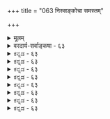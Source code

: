+++
title = "063 निस्सङ्कोचा समस्तम्"

+++
<details><summary>मूलम्</summary>

निस्संकोचा समस्तं चुलकयति मतिर्नित्यमुक्तेश्वराणां बद्धानां नित्यभूतिर्न विलसति ततः कस्य सा स्वप्रकाशा ।  
मैवं नित्येश्वरादेस्सति मतिविभवे साऽस्तु तेनानपेक्षा वेद्यानुद्भासकाले मतिरिव न तु सा बन्धकाले विभाति ॥ ६३ ॥
</details>

<details><summary>वरदार्य-सर्वाङ्कषा - ६३</summary>

208. 

493 

[ नित्यविभूतेः स्वप्राकाशत्वेऽनुपपत्तिपरिहारः ] 

निस्संकोचा समस्तं चुलकयति मतिर्नित्यमुक्तेश्वराणाम्; 

बद्धानां नित्यभूतिर्न विलसति ततः कस्य सा स्वप्रकाशा । मैवं नित्येश्वरादेः सति मतिविभवे साऽस्तु तेनानपेक्षा 

वेद्यानुद्भासकाले मतिरिव न तु सा बन्धकाले विभाति ॥63॥ 





नित्यविभूतेः स्वप्रकाशत्वमाक्षिप्य समाधत्ते – निस्संकोचेत्यादि । नित्यमुक्तेश्वराणां मतिः - नित्यानामनन्तगरुडविष्वक्सेनादीनां नित्यमुक्तानां नित्यसूरीणाम्, सादिमुक्तानाम्, परमेश्वरस्य च धर्मभूतं ज्ञानं समस्तं पदार्थजातम् **चुलकयति** = विषयीकरोति । जगत्सृष्ट्यादिव्यतिरिक्तं सर्वमुपर्युक्तानां त्रयाणामपि समानम् । **बद्धानाम्** = लीलाविभूतिगतानां संसार्यात्मनां तु धर्मभूतज्ञानस्य कर्मणा संकुचितत्वात् नित्यविभूतिः न **विलसति** = न प्रकाशते; अत्र विद्यमाना एव बहवः पदार्था संसारिभिर्न ज्ञायन्ते चेत् किं वक्तव्यं नित्यविभूतिविषये । **ततः** = एवं वस्तुस्थितेस्सत्त्वात् **सा** = नित्यविभूतिः **कस्य** = कस्य वा आत्मनः **स्वप्रकाशा** = स्वयंभासेत? प्रकाशः किल कस्मैचित्स्यात् । अतो नित्यविभूतेः स्वयंप्रकाशत्वानङ्गीकारे का हानिरित्याक्षेपः ॥ 

प्रमाणानुगुणा वस्तूनां स्थितिः, न प्रयोजनानुगुणा । पथि गच्छतां मनुजानां बहवः पदार्थाश्चक्षुषा गृह्यन्ते, बहवः शब्दादयः श्रोत्रादिभिर्गृह्यन्ते । तेन को लाभः ? प्रयोजनाभावेऽपि कुतस्ते चक्षुरादिभिर्गृह्यन्ते? इति प्रश्ने, तत्तदिन्द्रियाणामयं स्वभाव इत्येवोत्तरम् । अतो नित्यविभूतेः स्वप्रकाशत्वाङ्गीकारेण को लाभ : ? अनङ्गीकारे वा का हानिरिति प्रश्न एव निरर्थकः । यथाप्रमाणं वस्तुस्वरूपं निर्णेयमित्यभिप्रायेण समाधत्तेमैवमित्यादि । **नित्येश्वरादेः** = नित्यानाम्, मुक्तानाम्, ईश्वस्य च **मतिविभवे** = बुद्धेः प्रभावे **सति** = तादृशे संति, सर्वविषयीकरणसमर्थे सति, **सा** =तेषां मतिः तेन नित्यविभूतेस्स्वप्रकाशत्वेन **अनपेक्षा** = ग्रहणे स्वप्रकाशत्वापेक्षारहिता स्वयमेव विषयीकरणसमर्था **अस्तु** = भवतु, तावता न स्वप्रकाशत्वहानिरिति भावः ॥ 

[ 

। 

ननु यदि नित्यविभूतिः स्वप्रकाशा, तर्हि कुतोऽस्माकं सा न प्रकाशते ? प्रकाशस्वरूपो दीपादिर्हि सर्वान् प्रति प्रकाशरूप एवेत्यत्राह - वेद्येत्यादि । **वेद्यानुद्भासकाले** = **वेद्यस्य** = विषयस्य **अनुद्भासकाले** = अप्रकाशसमये **मतिरिव** =धर्मभूतज्ञानमिव सा **तु** = नित्यविभूतिस्तु **बन्धकाले** = जीवस्य बद्धावस्थायाम् न **विभाति** = न प्रकाशते । तस्यैव जीवस्य मुक्तौ सति, तदा सा स्वप्रकाशा गृह्येत । धर्मभूतं ज्ञानं हि स्वप्रकाशमित्यत्र न विवादः । परन्तु सुषुप्त्यवस्थायां कस्यापि न प्रकाशते तत् । न हि तत्तदानीं नास्ति, सिद्धान्ते तस्य नित्यत्वात् । 'यत्तु धर्मभूतज्ञानस्य नित्यत्वमुक्तम्, तत् विषयप्रकाशनवेलायां तथा इति श्रीभाष्यम् । अत्र वक्तव्यं बुद्धिसरे वक्ष्यते । परं तु स्वप्रकाशत्वस्वरूपमेव गहनम् । परमात्मा हि सर्वेषामपि मते स्वप्रकाशः । अथापि नेदानीमस्माकं प्रकाशते । जीवात्मानोऽपि स्वप्रकाशा एव । अथापि अन्य आत्मा अन्यस्य कस्यापि जीवस्य न गोचरः । ' न तावदयमेकान्तेनाविषयः, अस्मत्प्रतीतिविषयत्वात् ' ( ब्र.सू. 1- 1- 1. शं) इत्यादिकं तु - 

फक

494 

[नित्यविभूतेर्नित्यत्वेऽनुपपत्तिपरिहारः ] 

209. 

तत्त्वान्यप्राकृतानि त्रिगुण इव परीणामतश्चेत् भवेयुः 

स्थानादि स्यादनित्यम् न यदि न घटते भूततादीति चेन्न । अत्रत्यक्ष्मादितत्त्वक्रमनियतगुणप्रक्रियाद्यैकरूप्यम् 

नित्येऽपि स्यात् निमित्तानुगतिनियमितस्तत्तदाख्याविशेषः ॥64॥ 

न तावत्सुलभं वक्तुं यथा जानन्ति पण्डिताः । अनुक्त्वाहंपदं कस्मादस्मत्पदमुदीरितम् ॥ अजानद्भिस्तयोर्भेदं विचारश्च कथं भवेत् । सर्वं विचारितं पूर्वं न युक्तं पिष्टपेषणम् ॥ परन्त्वखिलहेयादिशून्यस्य परमात्मनः । दिव्यमङ्गलदेहादिः कथं स्यादस्मदादिवत् ? ॥ जडत्वोक्तिस्तत्र च स्यादनात्मत्वपरा ध्रुवम् । अजडत्वविशेषः स्यात्पराक्त्वमिति साधितम् ॥ अतोऽजडत्वं भगवद्विग्रहस्य समीरितम् । न तावतैव षाड्गुण्यप्रसक्तिस्तत्पराक्त्वतः ॥ एतादृशविचारेषु वर्ज्यं शब्दविवर्धनम् । अन्यथा तु भवेन्नूनमपचारो यथास्थितेः ॥ आचार्यैस्तु दयाशीलैस्सर्वज्ञैरपि वस्तुतः । तत्कालानुगुणं किञ्चिदुक्तमित्यवधार्यताम् ॥ ६३ ॥
</details>


<details><summary>ಕನ್ನಡ - ६३</summary>
नित्यविभूतिय स्वप्रकाशत्वदल्लि मत्तॊन्दु शङ्कॆयन्नु परिहरिसुत्तारॆ. नित्यविभूति स्वप्रकाशवागबेकाद अगत्यवेनिल्ल. एतक्कॆन्दरॆ, नित्यमुक्त राणां निस्सङ्कोचा मतिः समस्तं चुळकयति-नित्यरु, मुक्तरु, परमात्मनु इवर धर्मभूत ज्ञान सङ्कोच प्रसक्तियल्लदे पूर्ण विकासगॊण्डिरुवुदरिन्द नित्यविभूति अवर ज्ञानविषयवागले बेका गुत्तदॆ. आद्दरिन्द अवर दृष्टियिन्द अदु स्वप्रकाशवागदिद्दरॆ हानि एनल्ल. नित्यभूतिः बद्दानां न विलसति बद्धजीवरिगॆ अदर तोरिकॆये इल्ल. आद्दरिन्द अदर स्वप्रकाशत्व बद्ध जीवर दृष्टियिन्द ऒप्पलु साध्यविल्ल. ततः कस्य सा स्वप्रकाशा-हीगॆ यार दृष्टियिन्दलू 'नित्यविभूति स्वप्रकाश' ऎन्दु ऒप्पलु साध्यविल्लद्दरिन्द, यार दृष्टियिन्द अदु स्वप्रकाश ? 

मैन- इदु सरियल्ल, यार दृष्टियिन्दलू अदु स्वकाशवागलु तडॆयिल्ल. हेगॆन्दरॆ, निश्वरादेः मतिविभवे सति[अपि]सा तेन अन पेक्षा अस्तु नित्य, मुक्त, मत्तु ईश्वरर ज्ञानक्कॆ नित्यविभूतियन्नु ग्रहि सुव शक्तियिद्दरू, अदर स्वरूप ज्ञानद सहायविल्लदॆये सिद्धिसबहुदु. आत्मस्वरूप मत्तु धर्मभूतज्ञान मत्तॊन्दु ज्ञानदल्लि विषयवागु वुदन्नु सिद्धान्तदल्लि ऒप्पुवुदरिन्द इदु स्वप्रकाशत्वक्कॆ विरुद्धवादुदल्ल. 

श्लोक 64] 

209- 

नायकसर 

[नित्य विभूतिय नित्यत्व समर्थनॆ 

243 

वेद्यानुद्वा सकाले मतिरिव सा बन्धकाले न तु विभाति, विषय तोरद सुषुप्राद्यवस्थॆगळल्लू नित्यवू, स्वप्रकाशवू आद ज्ञान इरुवन्तॆ, बद्ध जीवरिगॆ नित्यविभूति स्वप्रकाशवादरू तोरदिरलु साध्य. 

नित्यविभूतियन्नु स्वप्रकाशवॆन्दु ऒप्पबेकाद अगत्यवेनु? स्वप्रकाश वागदिद्दरू घटादिगळन्तॆ प्रमाणसिद्धवादरॆ साकल्लवॆ? ऎम्बुदु मूल भूत प्रश्नॆ, वस्तुगळ स्वरूपवन्नु निश्चयिसुवाग नम्म लाभनष्ट प्रश्नॆ एळुवुदिल्लवॆम्बुदु उत्तरद सार. 

परमात्मनु स्वप्रकाशनादरू अज्ञानिगळिगॆ तोरुवुदिल्ल. इदरन्तॆ नित्यविभूति स्वप्रकाशवागुवुरल्लि बाधकवेनू इल्ल. परमात्मन विग्रहादि गळु नम्म शरीरादिगळन्तॆ जडवागिरलु साध्यविल्ल. आद्दरिन्द परमात्मन दिव्य मङ्गळ विग्रहक्कॆ कारणवाद नित्यविभूति अजड, मत्तु स्वप्रकाश ॥ ६३ ।
</details>


<details><summary>ಕನ್ನಡ - ६३</summary>
नित्यविभूतिय स्वप्रकाशत्वदल्लि मत्तॊन्दु शङ्कॆयन्नु परिहरिसुत्तारॆ. नित्यविभूति स्वप्रकाशवागबेकाद अगत्यवेनिल्ल. एतक्कॆन्दरॆ, नित्यमुक्त राणां निस्सङ्कोचा मतिः समस्तं चुळकयति-नित्यरु, मुक्तरु, परमात्मनु इवर धर्मभूत ज्ञान सङ्कोच प्रसक्तियल्लदे पूर्ण विकासगॊण्डिरुवुदरिन्द नित्यविभूति अवर ज्ञानविषयवागले बेका गुत्तदॆ. आद्दरिन्द अवर दृष्टियिन्द अदु स्वप्रकाशवागदिद्दरॆ हानि एनल्ल. नित्यभूतिः बद्दानां न विलसति बद्धजीवरिगॆ अदर तोरिकॆये इल्ल. आद्दरिन्द अदर स्वप्रकाशत्व बद्ध जीवर दृष्टियिन्द ऒप्पलु साध्यविल्ल. ततः कस्य सा स्वप्रकाशा-हीगॆ यार दृष्टियिन्दलू 'नित्यविभूति स्वप्रकाश' ऎन्दु ऒप्पलु साध्यविल्लद्दरिन्द, यार दृष्टियिन्द अदु स्वप्रकाश ? 

मैन- इदु सरियल्ल, यार दृष्टियिन्दलू अदु स्वकाशवागलु तडॆयिल्ल. हेगॆन्दरॆ, निश्वरादेः मतिविभवे सति[अपि]सा तेन अन पेक्षा अस्तु नित्य, मुक्त, मत्तु ईश्वरर ज्ञानक्कॆ नित्यविभूतियन्नु ग्रहि सुव शक्तियिद्दरू, अदर स्वरूप ज्ञानद सहायविल्लदॆये सिद्धिसबहुदु. आत्मस्वरूप मत्तु धर्मभूतज्ञान मत्तॊन्दु ज्ञानदल्लि विषयवागु वुदन्नु सिद्धान्तदल्लि ऒप्पुवुदरिन्द इदु स्वप्रकाशत्वक्कॆ विरुद्धवादुदल्ल. 

श्लोक 64] 

209- 

नायकसर 

[नित्य विभूतिय नित्यत्व समर्थनॆ 

243 

वेद्यानुद्वा सकाले मतिरिव सा बन्धकाले न तु विभाति, विषय तोरद सुषुप्राद्यवस्थॆगळल्लू नित्यवू, स्वप्रकाशवू आद ज्ञान इरुवन्तॆ, बद्ध जीवरिगॆ नित्यविभूति स्वप्रकाशवादरू तोरदिरलु साध्य. 

नित्यविभूतियन्नु स्वप्रकाशवॆन्दु ऒप्पबेकाद अगत्यवेनु? स्वप्रकाश वागदिद्दरू घटादिगळन्तॆ प्रमाणसिद्धवादरॆ साकल्लवॆ? ऎम्बुदु मूल भूत प्रश्नॆ, वस्तुगळ स्वरूपवन्नु निश्चयिसुवाग नम्म लाभनष्ट प्रश्नॆ एळुवुदिल्लवॆम्बुदु उत्तरद सार. 

परमात्मनु स्वप्रकाशनादरू अज्ञानिगळिगॆ तोरुवुदिल्ल. इदरन्तॆ नित्यविभूति स्वप्रकाशवागुवुरल्लि बाधकवेनू इल्ल. परमात्मन विग्रहादि गळु नम्म शरीरादिगळन्तॆ जडवागिरलु साध्यविल्ल. आद्दरिन्द परमात्मन दिव्य मङ्गळ विग्रहक्कॆ कारणवाद नित्यविभूति अजड, मत्तु स्वप्रकाश ॥ ६३ ।
</details>



<details><summary>ಕನ್ನಡ - ६३</summary>
नित्यविभूतिय स्वप्रकाशत्वदल्लि मत्तॊन्दु शङ्कॆयन्नु परिहरिसुत्तारॆ. नित्यविभूति स्वप्रकाशवागबेकाद अगत्यवेनिल्ल. एतक्कॆन्दरॆ, नित्यमुक्त राणां निस्सङ्कोचा मतिः समस्तं चुळकयति-नित्यरु, मुक्तरु, परमात्मनु इवर धर्मभूत ज्ञान सङ्कोच प्रसक्तियल्लदे पूर्ण विकासगॊण्डिरुवुदरिन्द नित्यविभूति अवर ज्ञानविषयवागले बेका गुत्तदॆ. आद्दरिन्द अवर दृष्टियिन्द अदु स्वप्रकाशवागदिद्दरॆ हानि एनल्ल. नित्यभूतिः बद्दानां न विलसति बद्धजीवरिगॆ अदर तोरिकॆये इल्ल. आद्दरिन्द अदर स्वप्रकाशत्व बद्ध जीवर दृष्टियिन्द ऒप्पलु साध्यविल्ल. ततः कस्य सा स्वप्रकाशा-हीगॆ यार दृष्टियिन्दलू 'नित्यविभूति स्वप्रकाश' ऎन्दु ऒप्पलु साध्यविल्लद्दरिन्द, यार दृष्टियिन्द अदु स्वप्रकाश ? 

मैन- इदु सरियल्ल, यार दृष्टियिन्दलू अदु स्वकाशवागलु तडॆयिल्ल. हेगॆन्दरॆ, निश्वरादेः मतिविभवे सति[अपि]सा तेन अन पेक्षा अस्तु नित्य, मुक्त, मत्तु ईश्वरर ज्ञानक्कॆ नित्यविभूतियन्नु ग्रहि सुव शक्तियिद्दरू, अदर स्वरूप ज्ञानद सहायविल्लदॆये सिद्धिसबहुदु. आत्मस्वरूप मत्तु धर्मभूतज्ञान मत्तॊन्दु ज्ञानदल्लि विषयवागु वुदन्नु सिद्धान्तदल्लि ऒप्पुवुदरिन्द इदु स्वप्रकाशत्वक्कॆ विरुद्धवादुदल्ल. 

श्लोक 64] 

209- 

नायकसर 

[नित्य विभूतिय नित्यत्व समर्थनॆ 

243 

वेद्यानुद्वा सकाले मतिरिव सा बन्धकाले न तु विभाति, विषय तोरद सुषुप्राद्यवस्थॆगळल्लू नित्यवू, स्वप्रकाशवू आद ज्ञान इरुवन्तॆ, बद्ध जीवरिगॆ नित्यविभूति स्वप्रकाशवादरू तोरदिरलु साध्य. 

नित्यविभूतियन्नु स्वप्रकाशवॆन्दु ऒप्पबेकाद अगत्यवेनु? स्वप्रकाश वागदिद्दरू घटादिगळन्तॆ प्रमाणसिद्धवादरॆ साकल्लवॆ? ऎम्बुदु मूल भूत प्रश्नॆ, वस्तुगळ स्वरूपवन्नु निश्चयिसुवाग नम्म लाभनष्ट प्रश्नॆ एळुवुदिल्लवॆम्बुदु उत्तरद सार. 

परमात्मनु स्वप्रकाशनादरू अज्ञानिगळिगॆ तोरुवुदिल्ल. इदरन्तॆ नित्यविभूति स्वप्रकाशवागुवुरल्लि बाधकवेनू इल्ल. परमात्मन विग्रहादि गळु नम्म शरीरादिगळन्तॆ जडवागिरलु साध्यविल्ल. आद्दरिन्द परमात्मन दिव्य मङ्गळ विग्रहक्कॆ कारणवाद नित्यविभूति अजड, मत्तु स्वप्रकाश ॥ ६३ ।
</details>


<details><summary>ಕನ್ನಡ - ६३</summary>
नित्यविभूतिय स्वप्रकाशत्वदल्लि मत्तॊन्दु शङ्कॆयन्नु परिहरिसुत्तारॆ. नित्यविभूति स्वप्रकाशवागबेकाद अगत्यवेनिल्ल. एतक्कॆन्दरॆ, नित्यमुक्त राणां निस्सङ्कोचा मतिः समस्तं चुळकयति-नित्यरु, मुक्तरु, परमात्मनु इवर धर्मभूत ज्ञान सङ्कोच प्रसक्तियल्लदे पूर्ण विकासगॊण्डिरुवुदरिन्द नित्यविभूति अवर ज्ञानविषयवागले बेका गुत्तदॆ. आद्दरिन्द अवर दृष्टियिन्द अदु स्वप्रकाशवागदिद्दरॆ हानि एनल्ल. नित्यभूतिः बद्दानां न विलसति बद्धजीवरिगॆ अदर तोरिकॆये इल्ल. आद्दरिन्द अदर स्वप्रकाशत्व बद्ध जीवर दृष्टियिन्द ऒप्पलु साध्यविल्ल. ततः कस्य सा स्वप्रकाशा-हीगॆ यार दृष्टियिन्दलू 'नित्यविभूति स्वप्रकाश' ऎन्दु ऒप्पलु साध्यविल्लद्दरिन्द, यार दृष्टियिन्द अदु स्वप्रकाश ? 

मैन- इदु सरियल्ल, यार दृष्टियिन्दलू अदु स्वकाशवागलु तडॆयिल्ल. हेगॆन्दरॆ, निश्वरादेः मतिविभवे सति[अपि]सा तेन अन पेक्षा अस्तु नित्य, मुक्त, मत्तु ईश्वरर ज्ञानक्कॆ नित्यविभूतियन्नु ग्रहि सुव शक्तियिद्दरू, अदर स्वरूप ज्ञानद सहायविल्लदॆये सिद्धिसबहुदु. आत्मस्वरूप मत्तु धर्मभूतज्ञान मत्तॊन्दु ज्ञानदल्लि विषयवागु वुदन्नु सिद्धान्तदल्लि ऒप्पुवुदरिन्द इदु स्वप्रकाशत्वक्कॆ विरुद्धवादुदल्ल. 

श्लोक 64] 

209- 

नायकसर 

[नित्य विभूतिय नित्यत्व समर्थनॆ 

243 

वेद्यानुद्वा सकाले मतिरिव सा बन्धकाले न तु विभाति, विषय तोरद सुषुप्राद्यवस्थॆगळल्लू नित्यवू, स्वप्रकाशवू आद ज्ञान इरुवन्तॆ, बद्ध जीवरिगॆ नित्यविभूति स्वप्रकाशवादरू तोरदिरलु साध्य. 

नित्यविभूतियन्नु स्वप्रकाशवॆन्दु ऒप्पबेकाद अगत्यवेनु? स्वप्रकाश वागदिद्दरू घटादिगळन्तॆ प्रमाणसिद्धवादरॆ साकल्लवॆ? ऎम्बुदु मूल भूत प्रश्नॆ, वस्तुगळ स्वरूपवन्नु निश्चयिसुवाग नम्म लाभनष्ट प्रश्नॆ एळुवुदिल्लवॆम्बुदु उत्तरद सार. 

परमात्मनु स्वप्रकाशनादरू अज्ञानिगळिगॆ तोरुवुदिल्ल. इदरन्तॆ नित्यविभूति स्वप्रकाशवागुवुरल्लि बाधकवेनू इल्ल. परमात्मन विग्रहादि गळु नम्म शरीरादिगळन्तॆ जडवागिरलु साध्यविल्ल. आद्दरिन्द परमात्मन दिव्य मङ्गळ विग्रहक्कॆ कारणवाद नित्यविभूति अजड, मत्तु स्वप्रकाश ॥ ६३ ।
</details>



<details><summary>ಕನ್ನಡ - ६३</summary>
नित्यविभूतिय स्वप्रकाशत्वदल्लि मत्तॊन्दु शङ्कॆयन्नु परिहरिसुत्तारॆ. नित्यविभूति स्वप्रकाशवागबेकाद अगत्यवेनिल्ल. एतक्कॆन्दरॆ, नित्यमुक्त राणां निस्सङ्कोचा मतिः समस्तं चुळकयति-नित्यरु, मुक्तरु, परमात्मनु इवर धर्मभूत ज्ञान सङ्कोच प्रसक्तियल्लदे पूर्ण विकासगॊण्डिरुवुदरिन्द नित्यविभूति अवर ज्ञानविषयवागले बेका गुत्तदॆ. आद्दरिन्द अवर दृष्टियिन्द अदु स्वप्रकाशवागदिद्दरॆ हानि एनल्ल. नित्यभूतिः बद्दानां न विलसति बद्धजीवरिगॆ अदर तोरिकॆये इल्ल. आद्दरिन्द अदर स्वप्रकाशत्व बद्ध जीवर दृष्टियिन्द ऒप्पलु साध्यविल्ल. ततः कस्य सा स्वप्रकाशा-हीगॆ यार दृष्टियिन्दलू 'नित्यविभूति स्वप्रकाश' ऎन्दु ऒप्पलु साध्यविल्लद्दरिन्द, यार दृष्टियिन्द अदु स्वप्रकाश ? 

मैन- इदु सरियल्ल, यार दृष्टियिन्दलू अदु स्वकाशवागलु तडॆयिल्ल. हेगॆन्दरॆ, निश्वरादेः मतिविभवे सति[अपि]सा तेन अन पेक्षा अस्तु नित्य, मुक्त, मत्तु ईश्वरर ज्ञानक्कॆ नित्यविभूतियन्नु ग्रहि सुव शक्तियिद्दरू, अदर स्वरूप ज्ञानद सहायविल्लदॆये सिद्धिसबहुदु. आत्मस्वरूप मत्तु धर्मभूतज्ञान मत्तॊन्दु ज्ञानदल्लि विषयवागु वुदन्नु सिद्धान्तदल्लि ऒप्पुवुदरिन्द इदु स्वप्रकाशत्वक्कॆ विरुद्धवादुदल्ल. 

श्लोक 64] 

209- 

नायकसर 

[नित्य विभूतिय नित्यत्व समर्थनॆ 

243 

वेद्यानुद्वा सकाले मतिरिव सा बन्धकाले न तु विभाति, विषय तोरद सुषुप्राद्यवस्थॆगळल्लू नित्यवू, स्वप्रकाशवू आद ज्ञान इरुवन्तॆ, बद्ध जीवरिगॆ नित्यविभूति स्वप्रकाशवादरू तोरदिरलु साध्य. 

नित्यविभूतियन्नु स्वप्रकाशवॆन्दु ऒप्पबेकाद अगत्यवेनु? स्वप्रकाश वागदिद्दरू घटादिगळन्तॆ प्रमाणसिद्धवादरॆ साकल्लवॆ? ऎम्बुदु मूल भूत प्रश्नॆ, वस्तुगळ स्वरूपवन्नु निश्चयिसुवाग नम्म लाभनष्ट प्रश्नॆ एळुवुदिल्लवॆम्बुदु उत्तरद सार. 

परमात्मनु स्वप्रकाशनादरू अज्ञानिगळिगॆ तोरुवुदिल्ल. इदरन्तॆ नित्यविभूति स्वप्रकाशवागुवुरल्लि बाधकवेनू इल्ल. परमात्मन विग्रहादि गळु नम्म शरीरादिगळन्तॆ जडवागिरलु साध्यविल्ल. आद्दरिन्द परमात्मन दिव्य मङ्गळ विग्रहक्कॆ कारणवाद नित्यविभूति अजड, मत्तु स्वप्रकाश ॥ ६३ ।
</details>


<details><summary>ಕನ್ನಡ - ६३</summary>
नित्यविभूतिय स्वप्रकाशत्वदल्लि मत्तॊन्दु शङ्कॆयन्नु परिहरिसुत्तारॆ. नित्यविभूति स्वप्रकाशवागबेकाद अगत्यवेनिल्ल. एतक्कॆन्दरॆ, नित्यमुक्त राणां निस्सङ्कोचा मतिः समस्तं चुळकयति-नित्यरु, मुक्तरु, परमात्मनु इवर धर्मभूत ज्ञान सङ्कोच प्रसक्तियल्लदे पूर्ण विकासगॊण्डिरुवुदरिन्द नित्यविभूति अवर ज्ञानविषयवागले बेका गुत्तदॆ. आद्दरिन्द अवर दृष्टियिन्द अदु स्वप्रकाशवागदिद्दरॆ हानि एनल्ल. नित्यभूतिः बद्दानां न विलसति बद्धजीवरिगॆ अदर तोरिकॆये इल्ल. आद्दरिन्द अदर स्वप्रकाशत्व बद्ध जीवर दृष्टियिन्द ऒप्पलु साध्यविल्ल. ततः कस्य सा स्वप्रकाशा-हीगॆ यार दृष्टियिन्दलू 'नित्यविभूति स्वप्रकाश' ऎन्दु ऒप्पलु साध्यविल्लद्दरिन्द, यार दृष्टियिन्द अदु स्वप्रकाश ? 

मैन- इदु सरियल्ल, यार दृष्टियिन्दलू अदु स्वकाशवागलु तडॆयिल्ल. हेगॆन्दरॆ, निश्वरादेः मतिविभवे सति[अपि]सा तेन अन पेक्षा अस्तु नित्य, मुक्त, मत्तु ईश्वरर ज्ञानक्कॆ नित्यविभूतियन्नु ग्रहि सुव शक्तियिद्दरू, अदर स्वरूप ज्ञानद सहायविल्लदॆये सिद्धिसबहुदु. आत्मस्वरूप मत्तु धर्मभूतज्ञान मत्तॊन्दु ज्ञानदल्लि विषयवागु वुदन्नु सिद्धान्तदल्लि ऒप्पुवुदरिन्द इदु स्वप्रकाशत्वक्कॆ विरुद्धवादुदल्ल. 

श्लोक 64] 

209- 

नायकसर 

[नित्य विभूतिय नित्यत्व समर्थनॆ 

243 

वेद्यानुद्वा सकाले मतिरिव सा बन्धकाले न तु विभाति, विषय तोरद सुषुप्राद्यवस्थॆगळल्लू नित्यवू, स्वप्रकाशवू आद ज्ञान इरुवन्तॆ, बद्ध जीवरिगॆ नित्यविभूति स्वप्रकाशवादरू तोरदिरलु साध्य. 

नित्यविभूतियन्नु स्वप्रकाशवॆन्दु ऒप्पबेकाद अगत्यवेनु? स्वप्रकाश वागदिद्दरू घटादिगळन्तॆ प्रमाणसिद्धवादरॆ साकल्लवॆ? ऎम्बुदु मूल भूत प्रश्नॆ, वस्तुगळ स्वरूपवन्नु निश्चयिसुवाग नम्म लाभनष्ट प्रश्नॆ एळुवुदिल्लवॆम्बुदु उत्तरद सार. 

परमात्मनु स्वप्रकाशनादरू अज्ञानिगळिगॆ तोरुवुदिल्ल. इदरन्तॆ नित्यविभूति स्वप्रकाशवागुवुरल्लि बाधकवेनू इल्ल. परमात्मन विग्रहादि गळु नम्म शरीरादिगळन्तॆ जडवागिरलु साध्यविल्ल. आद्दरिन्द परमात्मन दिव्य मङ्गळ विग्रहक्कॆ कारणवाद नित्यविभूति अजड, मत्तु स्वप्रकाश ॥ ६३ ।
</details>



<details><summary>ಕನ್ನಡ - ६३</summary>
नित्यविभूतिय स्वप्रकाशत्वदल्लि मत्तॊन्दु शङ्कॆयन्नु परिहरिसुत्तारॆ. नित्यविभूति स्वप्रकाशवागबेकाद अगत्यवेनिल्ल. एतक्कॆन्दरॆ, नित्यमुक्त राणां निस्सङ्कोचा मतिः समस्तं चुळकयति-नित्यरु, मुक्तरु, परमात्मनु इवर धर्मभूत ज्ञान सङ्कोच प्रसक्तियल्लदे पूर्ण विकासगॊण्डिरुवुदरिन्द नित्यविभूति अवर ज्ञानविषयवागले बेका गुत्तदॆ. आद्दरिन्द अवर दृष्टियिन्द अदु स्वप्रकाशवागदिद्दरॆ हानि एनल्ल. नित्यभूतिः बद्दानां न विलसति बद्धजीवरिगॆ अदर तोरिकॆये इल्ल. आद्दरिन्द अदर स्वप्रकाशत्व बद्ध जीवर दृष्टियिन्द ऒप्पलु साध्यविल्ल. ततः कस्य सा स्वप्रकाशा-हीगॆ यार दृष्टियिन्दलू 'नित्यविभूति स्वप्रकाश' ऎन्दु ऒप्पलु साध्यविल्लद्दरिन्द, यार दृष्टियिन्द अदु स्वप्रकाश ? 

मैन- इदु सरियल्ल, यार दृष्टियिन्दलू अदु स्वकाशवागलु तडॆयिल्ल. हेगॆन्दरॆ, निश्वरादेः मतिविभवे सति[अपि]सा तेन अन पेक्षा अस्तु नित्य, मुक्त, मत्तु ईश्वरर ज्ञानक्कॆ नित्यविभूतियन्नु ग्रहि सुव शक्तियिद्दरू, अदर स्वरूप ज्ञानद सहायविल्लदॆये सिद्धिसबहुदु. आत्मस्वरूप मत्तु धर्मभूतज्ञान मत्तॊन्दु ज्ञानदल्लि विषयवागु वुदन्नु सिद्धान्तदल्लि ऒप्पुवुदरिन्द इदु स्वप्रकाशत्वक्कॆ विरुद्धवादुदल्ल. 

श्लोक 64] 

209- 

नायकसर 

[नित्य विभूतिय नित्यत्व समर्थनॆ 

243 

वेद्यानुद्वा सकाले मतिरिव सा बन्धकाले न तु विभाति, विषय तोरद सुषुप्राद्यवस्थॆगळल्लू नित्यवू, स्वप्रकाशवू आद ज्ञान इरुवन्तॆ, बद्ध जीवरिगॆ नित्यविभूति स्वप्रकाशवादरू तोरदिरलु साध्य. 

नित्यविभूतियन्नु स्वप्रकाशवॆन्दु ऒप्पबेकाद अगत्यवेनु? स्वप्रकाश वागदिद्दरू घटादिगळन्तॆ प्रमाणसिद्धवादरॆ साकल्लवॆ? ऎम्बुदु मूल भूत प्रश्नॆ, वस्तुगळ स्वरूपवन्नु निश्चयिसुवाग नम्म लाभनष्ट प्रश्नॆ एळुवुदिल्लवॆम्बुदु उत्तरद सार. 

परमात्मनु स्वप्रकाशनादरू अज्ञानिगळिगॆ तोरुवुदिल्ल. इदरन्तॆ नित्यविभूति स्वप्रकाशवागुवुरल्लि बाधकवेनू इल्ल. परमात्मन विग्रहादि गळु नम्म शरीरादिगळन्तॆ जडवागिरलु साध्यविल्ल. आद्दरिन्द परमात्मन दिव्य मङ्गळ विग्रहक्कॆ कारणवाद नित्यविभूति अजड, मत्तु स्वप्रकाश ॥ ६३ ।
</details>


<details><summary>ಕನ್ನಡ - ६३</summary>
नित्यविभूतिय स्वप्रकाशत्वदल्लि मत्तॊन्दु शङ्कॆयन्नु परिहरिसुत्तारॆ. नित्यविभूति स्वप्रकाशवागबेकाद अगत्यवेनिल्ल. एतक्कॆन्दरॆ, नित्यमुक्त राणां निस्सङ्कोचा मतिः समस्तं चुळकयति-नित्यरु, मुक्तरु, परमात्मनु इवर धर्मभूत ज्ञान सङ्कोच प्रसक्तियल्लदे पूर्ण विकासगॊण्डिरुवुदरिन्द नित्यविभूति अवर ज्ञानविषयवागले बेका गुत्तदॆ. आद्दरिन्द अवर दृष्टियिन्द अदु स्वप्रकाशवागदिद्दरॆ हानि एनल्ल. नित्यभूतिः बद्दानां न विलसति बद्धजीवरिगॆ अदर तोरिकॆये इल्ल. आद्दरिन्द अदर स्वप्रकाशत्व बद्ध जीवर दृष्टियिन्द ऒप्पलु साध्यविल्ल. ततः कस्य सा स्वप्रकाशा-हीगॆ यार दृष्टियिन्दलू 'नित्यविभूति स्वप्रकाश' ऎन्दु ऒप्पलु साध्यविल्लद्दरिन्द, यार दृष्टियिन्द अदु स्वप्रकाश ? 

मैन- इदु सरियल्ल, यार दृष्टियिन्दलू अदु स्वकाशवागलु तडॆयिल्ल. हेगॆन्दरॆ, निश्वरादेः मतिविभवे सति[अपि]सा तेन अन पेक्षा अस्तु नित्य, मुक्त, मत्तु ईश्वरर ज्ञानक्कॆ नित्यविभूतियन्नु ग्रहि सुव शक्तियिद्दरू, अदर स्वरूप ज्ञानद सहायविल्लदॆये सिद्धिसबहुदु. आत्मस्वरूप मत्तु धर्मभूतज्ञान मत्तॊन्दु ज्ञानदल्लि विषयवागु वुदन्नु सिद्धान्तदल्लि ऒप्पुवुदरिन्द इदु स्वप्रकाशत्वक्कॆ विरुद्धवादुदल्ल. 

श्लोक 64] 

209- 

नायकसर 

[नित्य विभूतिय नित्यत्व समर्थनॆ 

243 

वेद्यानुद्वा सकाले मतिरिव सा बन्धकाले न तु विभाति, विषय तोरद सुषुप्राद्यवस्थॆगळल्लू नित्यवू, स्वप्रकाशवू आद ज्ञान इरुवन्तॆ, बद्ध जीवरिगॆ नित्यविभूति स्वप्रकाशवादरू तोरदिरलु साध्य. 

नित्यविभूतियन्नु स्वप्रकाशवॆन्दु ऒप्पबेकाद अगत्यवेनु? स्वप्रकाश वागदिद्दरू घटादिगळन्तॆ प्रमाणसिद्धवादरॆ साकल्लवॆ? ऎम्बुदु मूल भूत प्रश्नॆ, वस्तुगळ स्वरूपवन्नु निश्चयिसुवाग नम्म लाभनष्ट प्रश्नॆ एळुवुदिल्लवॆम्बुदु उत्तरद सार. 

परमात्मनु स्वप्रकाशनादरू अज्ञानिगळिगॆ तोरुवुदिल्ल. इदरन्तॆ नित्यविभूति स्वप्रकाशवागुवुरल्लि बाधकवेनू इल्ल. परमात्मन विग्रहादि गळु नम्म शरीरादिगळन्तॆ जडवागिरलु साध्यविल्ल. आद्दरिन्द परमात्मन दिव्य मङ्गळ विग्रहक्कॆ कारणवाद नित्यविभूति अजड, मत्तु स्वप्रकाश ॥ ६३ ।
</details>

